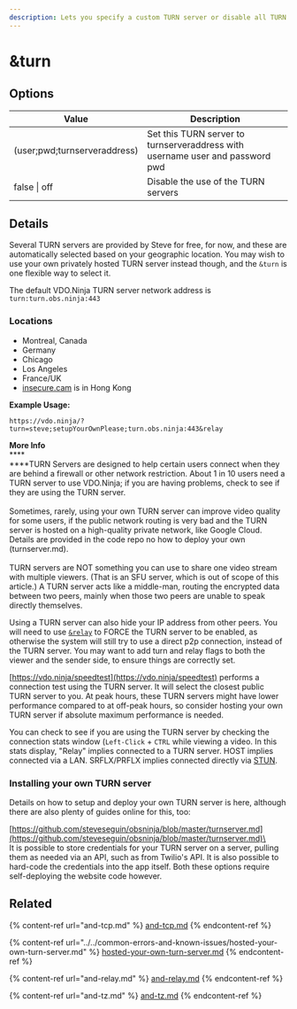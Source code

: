 ```yaml
---
description: Lets you specify a custom TURN server or disable all TURN servers
---
```


# \&turn

## Options

| Value                        | Description                                                                   |
| ---------------------------- | ----------------------------------------------------------------------------- |
| (user;pwd;turnserveraddress) | Set this TURN server to turnserveraddress with username user and password pwd |
| false \| off                 | Disable the use of the TURN servers                                           |

## Details

Several TURN servers are provided by Steve for free, for now, and these are automatically selected based on your geographic location. You may wish to use your own privately hosted TURN server instead though, and the `&turn` is one flexible way to select it.

The default VDO.Ninja TURN server network address is `turn:turn.obs.ninja:443`

### Locations

* Montreal, Canada
* Germany
* Chicago
* Los Angeles
* France/UK
* [insecure.cam](http://insecure.cam) is in Hong Kong

**Example Usage:**

`https://vdo.ninja/?turn=steve;setupYourOwnPlease;turn.obs.ninja:443&relay`

**More Info**\
****\
****TURN Servers are designed to help certain users connect when they are behind a firewall or other network restriction. About 1 in 10 users need a TURN server to use VDO.Ninja; if you are having problems, check to see if they are using the TURN server.\
\
Sometimes, rarely, using your own TURN server can improve video quality for some users, if the public network routing is very bad and the TURN server is hosted on a high-quality private network, like Google Cloud. Details are provided in the code repo no how to deploy your own (turnserver.md).\
\
TURN servers are NOT something you can use to share one video stream with multiple viewers. (That is an SFU server, which is out of scope of this article.) A TURN server acts like a middle-man, routing the encrypted data between two peers, mainly when those two peers are unable to speak directly themselves.

Using a TURN server can also hide your IP address from other peers. You will need to use [`&relay`](and-relay.md) to FORCE the TURN server to be enabled, as otherwise the system will still try to use a direct p2p connection, instead of the TURN server. You may want to add turn and relay flags to both the viewer and the sender side, to ensure things are correctly set.

[https://vdo.ninja/speedtest](https://vdo.ninja/speedtest) performs a connection test using the TURN server. It will select the closest public TURN server to you. At peak hours, these TURN servers might have lower performance compared to at off-peak hours, so consider hosting your own TURN server if absolute maximum performance is needed.

You can check to see if you are using the TURN server by checking the connection stats window (`Left-Click` + `CTRL` while viewing a video. In this stats display, "Relay" implies connected to a TURN server. HOST implies connected via a LAN. SRFLX/PRFLX implies connected directly via [STUN](stun.md).

### Installing your own TURN server

Details on how to setup and deploy your own TURN server is here, although there are also plenty of guides online for this, too:

[https://github.com/steveseguin/obsninja/blob/master/turnserver.md](https://github.com/steveseguin/obsninja/blob/master/turnserver.md)\
\
It is possible to store credentials for your TURN server on a server, pulling them as needed via an API, such as from Twilio's API. It is also possible to hard-code the credentials into the app itself. Both these options require self-deploying the website code however.

## Related

{% content-ref url="and-tcp.md" %}
[and-tcp.md](and-tcp.md)
{% endcontent-ref %}

{% content-ref url="../../common-errors-and-known-issues/hosted-your-own-turn-server.md" %}
[hosted-your-own-turn-server.md](../../common-errors-and-known-issues/hosted-your-own-turn-server.md)
{% endcontent-ref %}

{% content-ref url="and-relay.md" %}
[and-relay.md](and-relay.md)
{% endcontent-ref %}

{% content-ref url="and-tz.md" %}
[and-tz.md](and-tz.md)
{% endcontent-ref %}
